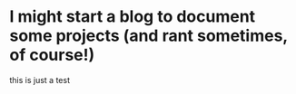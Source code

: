 # I might start a blog to document some projects (and rant sometimes, of course!)

this is just a test